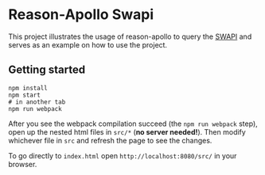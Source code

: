# Reason-Apollo Swapi

This project illustrates the usage of reason-apollo to query the [SWAPI](http://swapi.apis.guru/) and serves as an example on how to use the project.

## Getting started

```
npm install
npm start
# in another tab
npm run webpack
```

After you see the webpack compilation succeed (the `npm run webpack` step), open up the nested html files in `src/*` (**no server needed!**). Then modify whichever file in `src` and refresh the page to see the changes.

To go directly to `index.html` open `http://localhost:8080/src/` in your browser.
